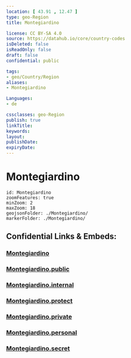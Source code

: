 ```yaml
---
location: [ 43.91 , 12.47 ] 
type: geo-Region
title: Montegiardino

license: CC BY-SA 4.0
source: https://datahub.io/core/country-codes
isDeleted: false
isReadOnly: false
draft: false
confidential: public

tags:
- geo/Country/Region
aliases:
- Montegiardino

Languages:
- de

cssclasses: geo-Region
publish: true
linkTitle: 
keywords: 
layout: 
publishDate: 
expiryDate: 
---
```


# Montegiardino

```leaflet
id: Montegiardino
zoomFeatures: true 
minZoom: 2 
maxZoom: 18
geojsonFolder: ./Montegiardino/
markerFolder: ./Montegiardino/
```


## Confidential Links & Embeds: 

### [Montegiardino](/_Standards/Earth/Continent/Europe/Europe~South/San_Marino/Castelli~San_Marino/Montegiardino.md) 

### [Montegiardino.public](/_public/Earth/Continent/Europe/Europe~South/San_Marino/Castelli~San_Marino/Montegiardino.public.md) 

### [Montegiardino.internal](/_internal/Earth/Continent/Europe/Europe~South/San_Marino/Castelli~San_Marino/Montegiardino.internal.md) 

### [Montegiardino.protect](/_protect/Earth/Continent/Europe/Europe~South/San_Marino/Castelli~San_Marino/Montegiardino.protect.md) 

### [Montegiardino.private](/_private/Earth/Continent/Europe/Europe~South/San_Marino/Castelli~San_Marino/Montegiardino.private.md) 

### [Montegiardino.personal](/_personal/Earth/Continent/Europe/Europe~South/San_Marino/Castelli~San_Marino/Montegiardino.personal.md) 

### [Montegiardino.secret](/_secret/Earth/Continent/Europe/Europe~South/San_Marino/Castelli~San_Marino/Montegiardino.secret.md)

